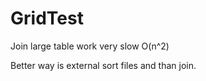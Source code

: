 # GridTest


Join large table work very slow O(n^2)

Better way is external sort files and than join. 

